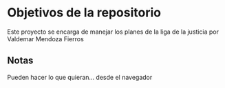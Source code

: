 # Objetivos de la repositorio

Este proyecto se encarga de manejar los planes de la liga de la justicia por Valdemar Mendoza Fierros


## Notas
Pueden hacer lo que quieran... desde el navegador
